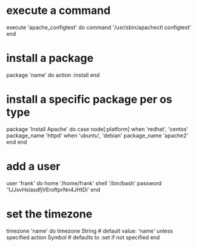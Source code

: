 
# execute a command
execute 'apache_configtest' do
  command '/usr/sbin/apachectl configtest'
end

# install a package

package 'name' do
  action :install
end

# install a specific package per os type
package 'Install Apache' do
  case node[:platform]
  when 'redhat', 'centos'
    package_name 'httpd'
  when 'ubuntu', 'debian'
    package_name 'apache2'
  end
end



# add a user
user 'frank' do
  home '/home/frank'
  shell '/bin/bash'
  password '$1$JJsvHslasdfjVEroftprNn4JHtDi'
end

# set the timezone
timezone 'name' do
  timezone      String # default value: 'name' unless specified
  action        Symbol # defaults to :set if not specified
end
